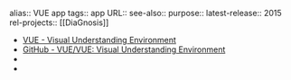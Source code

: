 alias:: VUE app
tags:: app
URL::
see-also::
purpose::
latest-release:: 2015
rel-projects:: [[DiaGnosis]]

- [VUE - Visual Understanding Environment](https://vue.tufts.edu/)
- [GitHub - VUE/VUE: Visual Understanding Environment](https://github.com/VUE/VUE)
-
-
